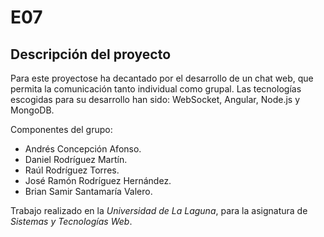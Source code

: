 # E07

## Descripción del proyecto

 Para este proyectose ha decantado por el desarrollo de un chat web, que permita la
comunicación tanto individual como grupal. Las tecnologías escogidas para su
desarrollo han sido: WebSocket, Angular, Node.js y MongoDB.

Componentes del grupo:
- Andrés Concepción Afonso.
- Daniel Rodríguez Martín.
- Raúl Rodríguez Torres.
- José Ramón Rodríguez Hernández.
- Brian Samir Santamaría Valero.

 Trabajo realizado en la *Universidad de La Laguna*, para la asignatura de *Sistemas y
Tecnologías Web*.
